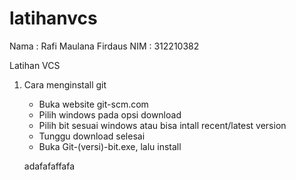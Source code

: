 # latihanvcs
Nama : Rafi Maulana Firdaus
NIM : 312210382

Latihan VCS
1. Cara menginstall git
    - Buka website git-scm.com
    - Pilih windows pada opsi download
    - Pilih bit sesuai windows atau bisa intall recent/latest version
    - Tunggu download selesai
    - Buka Git-(versi)-bit.exe, lalu install


    adafafaffafa